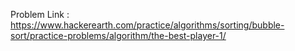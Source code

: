 Problem Link : https://www.hackerearth.com/practice/algorithms/sorting/bubble-sort/practice-problems/algorithm/the-best-player-1/
